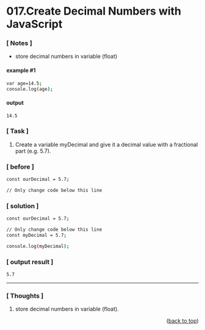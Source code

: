 <a name="topage"></a>

# 017.Create Decimal Numbers with JavaScript

### [ Notes ]
  * store decimal numbers in variable (float)

#### example #1

```sh
var age=14.5;
console.log(age);
```

#### output
```sh
14.5
```

### [ Task ]
  1. Create a variable myDecimal and give it a decimal value with a fractional part (e.g. 5.7).

### [ before ]

```sh
const ourDecimal = 5.7;

// Only change code below this line
```

### [ solution ]

```sh
const ourDecimal = 5.7;

// Only change code below this line
const myDecimal = 5.7;

console.log(myDecimal);
```

### [ output result ]

```sh
5.7
```

-----

### [ Thoughts ]

  1. store decimal numbers in variable (float).
  

<p align="right">(<a href="#topage">back to top</a>)</p>
<br/>
<br/>
